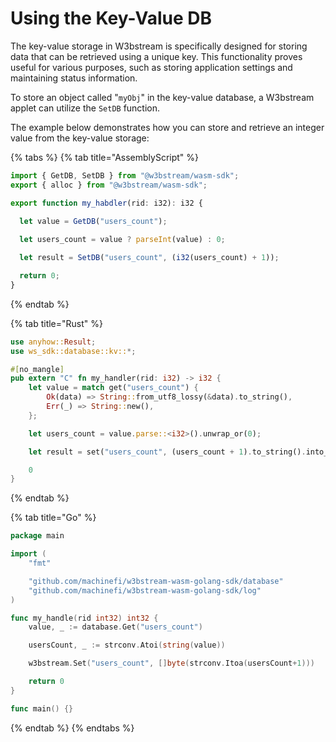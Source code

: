 # Using the Key-Value DB

The key-value storage in W3bstream is specifically designed for storing data that can be retrieved using a unique key. This functionality proves useful for various purposes, such as storing application settings and maintaining status information.

To store an object called "`myObj`" in the key-value database, a W3bstream applet can utilize the `SetDB` function.&#x20;

The example below demonstrates how you can store and retrieve an integer value from the key-value storage:

{% tabs %}
{% tab title="AssemblyScript" %}
```typescript
import { GetDB, SetDB } from "@w3bstream/wasm-sdk";
export { alloc } from "@w3bstream/wasm-sdk";

export function my_habdler(rid: i32): i32 {
  
  let value = GetDB("users_count");

  let users_count = value ? parseInt(value) : 0;

  let result = SetDB("users_count", (i32(users_count) + 1));

  return 0;
}
```
{% endtab %}

{% tab title="Rust" %}
```rust
use anyhow::Result;
use ws_sdk::database::kv::*;

#[no_mangle]
pub extern "C" fn my_handler(rid: i32) -> i32 {
    let value = match get("users_count") {
        Ok(data) => String::from_utf8_lossy(&data).to_string(),
        Err(_) => String::new(),
    };

    let users_count = value.parse::<i32>().unwrap_or(0);

    let result = set("users_count", (users_count + 1).to_string().into_bytes());

    0
}


```
{% endtab %}

{% tab title="Go" %}
```go
package main

import (
	"fmt"

	"github.com/machinefi/w3bstream-wasm-golang-sdk/database"
	"github.com/machinefi/w3bstream-wasm-golang-sdk/log"
)

func my_handle(rid int32) int32 {
	value, _ := database.Get("users_count")

	usersCount, _ := strconv.Atoi(string(value))

	w3bstream.Set("users_count", []byte(strconv.Itoa(usersCount+1)))

	return 0
}

func main() {}

```
{% endtab %}
{% endtabs %}
